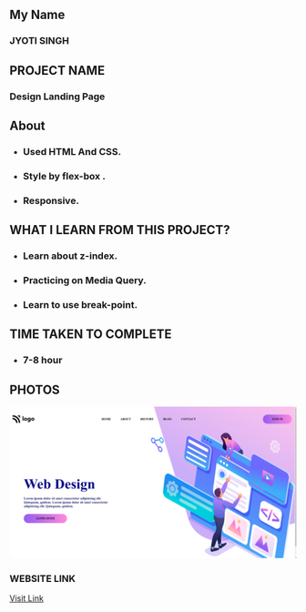 ## My Name

### JYOTI SINGH

## PROJECT NAME

### Design Landing Page

## About

- ### Used HTML And CSS.
- ### Style by flex-box .
- ### Responsive.

## WHAT I LEARN FROM THIS PROJECT?

- ### Learn about z-index.
- ### Practicing on Media Query.
- ### Learn to use break-point.

## TIME TAKEN TO COMPLETE

- ### 7-8 hour

## PHOTOS

![Design Landing Page](./myScreenshot.png)

### WEBSITE LINK

[Visit Link](https://design-landing-page-01.netlify.app/)
